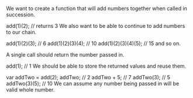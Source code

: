 We want to create a function that will add numbers together when called in succession.

add(1)(2);
// returns 3
We also want to be able to continue to add numbers to our chain.

add(1)(2)(3); // 6
add(1)(2)(3)(4); // 10
add(1)(2)(3)(4)(5); // 15
and so on.

A single call should return the number passed in.

add(1); // 1
We should be able to store the returned values and reuse them.

var addTwo = add(2);
addTwo; // 2
addTwo + 5; // 7
addTwo(3); // 5
addTwo(3)(5); // 10
We can assume any number being passed in will be valid whole number.
